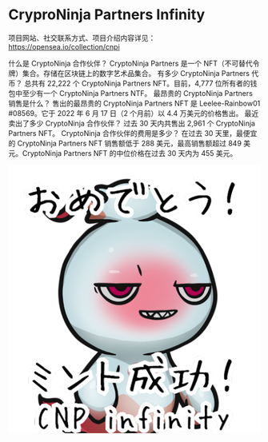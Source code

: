 # CryproNinja Partners Infinity

项目网站、社交联系方式、项目介绍内容详见：https://opensea.io/collection/cnpi

什么是 CryptoNinja 合作伙伴？
CryptoNinja Partners 是一个 NFT（不可替代令牌）集合。存储在区块链上的数字艺术品集合。
有多少 CryptoNinja Partners 代币？
总共有 22,222 个 CryptoNinja Partners NFT。目前，4,777 位所有者的钱包中至少有一个 CryptoNinja Partners NTF。
最昂贵的 CryptoNinja Partners 销售是什么？
售出的最昂贵的 CryptoNinja Partners NFT 是 Leelee-Rainbow01 #08569。它于 2022 年 6 月 17 日（2 个月前）以 4.4 万美元的价格售出。
最近卖出了多少 CryptoNinja 合作伙伴？
过去 30 天内共售出 2,961 个 CryptoNinja Partners NFT。
CryptoNinja 合作伙伴的费用是多少？
在过去 30 天里，最便宜的 CryptoNinja Partners NFT 销售额低于 288 美元，最高销售额超过 849 美元。CryptoNinja Partners NFT 的中位价格在过去 30 天内为 455 美元。

![nft](01.png)
